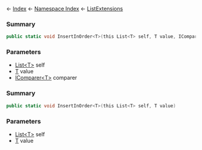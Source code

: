 ← [Index](Api-Index) ← [Namespace Index](Namespace-Index) ← [ListExtensions](System.Collections.Generic.ListExtensions)

### Summary

```csharp
public static void InsertInOrder<T>(this List<T> self, T value, IComparer<T> comparer)
```

### Parameters

* [List\<T>](https://docs.microsoft.com/en-us/dotnet/api/System.Collections.Generic.List-1?view=netframework-4.6) self
* [T]() value
* [IComparer\<T>](https://docs.microsoft.com/en-us/dotnet/api/System.Collections.Generic.IComparer-1?view=netframework-4.6) comparer
### Summary

```csharp
public static void InsertInOrder<T>(this List<T> self, T value)
```

### Parameters

* [List\<T>](https://docs.microsoft.com/en-us/dotnet/api/System.Collections.Generic.List-1?view=netframework-4.6) self
* [T]() value
